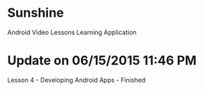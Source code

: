# Sunshine
Android Video Lessons Learning Application

# Update on 06/15/2015 11:46 PM
Lesson 4 - Developing Android Apps - Finished
